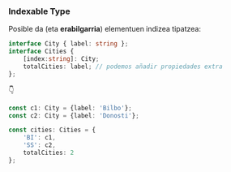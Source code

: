 ### Indexable Type

Posible da (eta **erabilgarria**) elementuen indizea tipatzea:
```typescript
interface City { label: string };
interface Cities {
    [index:string]: City;
    totalCities: label; // podemos añadir propiedades extra
};
```
👇

```typescript
const c1: City = {label: 'Bilbo'};
const c2: City = {label: 'Donosti'};

const cities: Cities = {
    'BI': c1,
    'SS': c2,
    totalCities: 2
};
```

